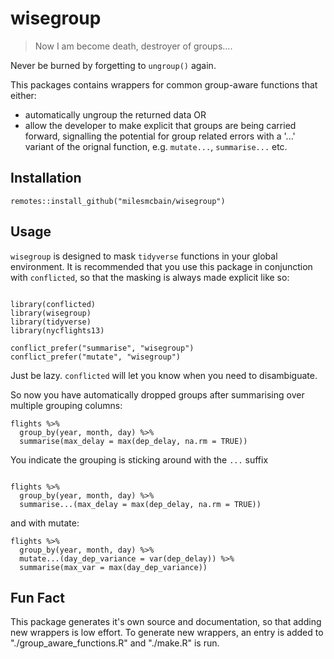 # wisegroup

> Now I am become death, destroyer of groups....

Never be burned by forgetting to `ungroup()` again.

This packages contains wrappers for common group-aware functions that either:

  * automatically ungroup the returned data OR
  * allow the developer to make explicit that groups are being carried forward, signalling the potential for group related errors with a '...' variant of the orignal function, e.g. `mutate...`, `summarise...` etc.

## Installation

```{r}
remotes::install_github("milesmcbain/wisegroup")
```

## Usage

`wisegroup` is designed to mask `tidyverse` functions in your global
environment. It is recommended that you use this package in conjunction with
`conflicted`, so that the masking is always made explicit like so:


```{r}

library(conflicted)
library(wisegroup)
library(tidyverse)
library(nycflights13)

conflict_prefer("summarise", "wisegroup")
conflict_prefer("mutate", "wisegroup")

```

Just be lazy. `conflicted` will let you know when you need to disambiguate.

So now you have automatically dropped groups after summarising over
multiple grouping columns:

```{r}
flights %>%
  group_by(year, month, day) %>%
  summarise(max_delay = max(dep_delay, na.rm = TRUE))
```

You indicate the grouping is sticking around with the `...` suffix

```{r}

flights %>%
  group_by(year, month, day) %>%
  summarise...(max_delay = max(dep_delay, na.rm = TRUE))
```

and with mutate:

```{r}
flights %>%
  group_by(year, month, day) %>%
  mutate...(day_dep_variance = var(dep_delay)) %>%
  summarise(max_var = max(day_dep_variance))

```
## Fun Fact

This package generates it's own source and documentation, so that adding new
wrappers is low effort. To generate new wrappers, an entry is added to
"./group_aware_functions.R" and "./make.R" is run.
